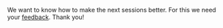 We want to know how to make the next sessions better. For this we need your [feedback](https://forms.gle/QyvxBx19cK4fUYRS7). Thank you!
